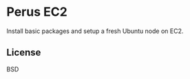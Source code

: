 # Perus EC2

Install basic packages and setup a fresh Ubuntu node on EC2.

<!--
## Requirements

Any pre-requisites that may not be covered by Ansible itself or the role
should be mentioned here.  For instance, if the role uses the EC2 module, it
may be a good idea to mention in this section that the boto package is
required.

## Role Variables

A description of the settable variables for this role should go here,
including any variables that are in defaults/main.yml, vars/main.yml, and any
variables that can/should be set via parameters to the role. Any variables
that are read from other roles and/or the global scope (ie. hostvars, group
vars, etc.) should be mentioned here as well.

## Dependencies

A list of other roles hosted on Galaxy should go here, plus any details in
regards to parameters that may need to be set for other roles, or variables
that are used from other roles.

## Example Playbook

Including an example of how to use your role (for instance, with variables
passed in as parameters) is always nice for users too:

    - hosts: servers
      roles:
         - { role: username.rolename, x: 42 }
-->

## License

BSD
